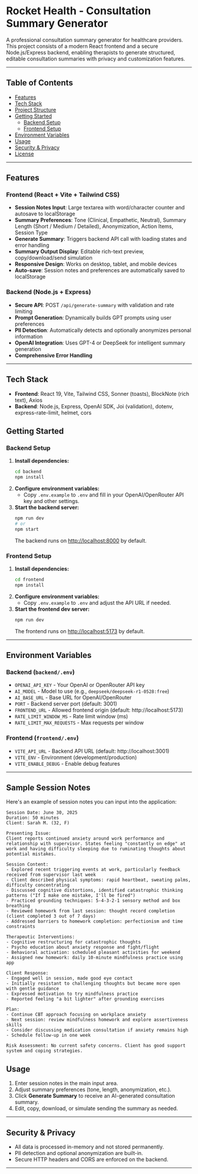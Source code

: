 # Rocket Health - Consultation Summary Generator

A professional consultation summary generator for healthcare providers. This project consists of a modern React frontend and a secure Node.js/Express backend, enabling therapists to generate structured, editable consultation summaries with privacy and customization features.

---

## Table of Contents
- [Features](#features)
- [Tech Stack](#tech-stack)
- [Project Structure](#project-structure)
- [Getting Started](#getting-started)
  - [Backend Setup](#backend-setup)
  - [Frontend Setup](#frontend-setup)
- [Environment Variables](#environment-variables)
- [Usage](#usage)
- [Security & Privacy](#security--privacy)
- [License](#license)

---

## Features

### Frontend (React + Vite + Tailwind CSS)
- **Session Notes Input**: Large textarea with word/character counter and autosave to localStorage
- **Summary Preferences**: Tone (Clinical, Empathetic, Neutral), Summary Length (Short / Medium / Detailed), Anonymization, Action Items, Session Type
- **Generate Summary**: Triggers backend API call with loading states and error handling
- **Summary Output Display**: Editable rich-text preview, copy/download/send simulation
- **Responsive Design**: Works on desktop, tablet, and mobile devices
- **Auto-save**: Session notes and preferences are automatically saved to localStorage

### Backend (Node.js + Express)
- **Secure API**: POST `/api/generate-summary` with validation and rate limiting
- **Prompt Generation**: Dynamically builds GPT prompts using user preferences
- **PII Detection**: Automatically detects and optionally anonymizes personal information
- **OpenAI Integration**: Uses GPT-4 or DeepSeek for intelligent summary generation
- **Comprehensive Error Handling**

---

## Tech Stack
- **Frontend**: React 19, Vite, Tailwind CSS, Sonner (toasts), BlockNote (rich text), Axios
- **Backend**: Node.js, Express, OpenAI SDK, Joi (validation), dotenv, express-rate-limit, helmet, cors

## Getting Started

### Backend Setup
1. **Install dependencies:**
   ```sh
   cd backend
   npm install
   ```
2. **Configure environment variables:**
   - Copy `.env.example` to `.env` and fill in your OpenAI/OpenRouter API key and other settings.
3. **Start the backend server:**
   ```sh
   npm run dev
   # or
   npm start
   ```
   The backend runs on [http://localhost:8000](http://localhost:8000) by default.

### Frontend Setup
1. **Install dependencies:**
   ```sh
   cd frontend
   npm install
   ```
2. **Configure environment variables:**
   - Copy `.env.example` to `.env` and adjust the API URL if needed.
3. **Start the frontend dev server:**
   ```sh
   npm run dev
   ```
   The frontend runs on [http://localhost:5173](http://localhost:5173) by default.

---

## Environment Variables

### Backend (`backend/.env`)
- `OPENAI_API_KEY` - Your OpenAI or OpenRouter API key
- `AI_MODEL` - Model to use (e.g., `deepseek/deepseek-r1-0528:free`)
- `AI_BASE_URL` - Base URL for OpenAI/OpenRouter
- `PORT` - Backend server port (default: 3001)
- `FRONTEND_URL` - Allowed frontend origin (default: http://localhost:5173)
- `RATE_LIMIT_WINDOW_MS` - Rate limit window (ms)
- `RATE_LIMIT_MAX_REQUESTS` - Max requests per window

### Frontend (`frontend/.env`)
- `VITE_API_URL` - Backend API URL (default: http://localhost:3001)
- `VITE_ENV` - Environment (development/production)
- `VITE_ENABLE_DEBUG` - Enable debug features

---

## Sample Session Notes

Here's an example of session notes you can input into the application:

```
Session Date: June 30, 2025
Duration: 50 minutes
Client: Sarah M. (32, F)

Presenting Issue:
Client reports continued anxiety around work performance and relationship with supervisor. States feeling "constantly on edge" at work and having difficulty sleeping due to ruminating thoughts about potential mistakes.

Session Content:
- Explored recent triggering events at work, particularly feedback received from supervisor last week
- Client described physical symptoms: rapid heartbeat, sweating palms, difficulty concentrating
- Discussed cognitive distortions, identified catastrophic thinking patterns ("If I make one mistake, I'll be fired")
- Practiced grounding techniques: 5-4-3-2-1 sensory method and box breathing
- Reviewed homework from last session: thought record completion (client completed 3 out of 7 days)
- Addressed barriers to homework completion: perfectionism and time constraints

Therapeutic Interventions:
- Cognitive restructuring for catastrophic thoughts
- Psycho education about anxiety response and fight/flight
- Behavioral activation: scheduled pleasant activities for weekend
- Assigned new homework: daily 10-minute mindfulness practice using app

Client Response:
- Engaged well in session, made good eye contact
- Initially resistant to challenging thoughts but became more open with gentle guidance
- Expressed motivation to try mindfulness practice
- Reported feeling "a bit lighter" after grounding exercises

Plan:
- Continue CBT approach focusing on workplace anxiety
- Next session: review mindfulness homework and explore assertiveness skills
- Consider discussing medication consultation if anxiety remains high
- Schedule follow-up in one week

Risk Assessment: No current safety concerns. Client has good support system and coping strategies.
```

## Usage
1. Enter session notes in the main input area.
2. Adjust summary preferences (tone, length, anonymization, etc.).
3. Click **Generate Summary** to receive an AI-generated consultation summary.
4. Edit, copy, download, or simulate sending the summary as needed.

---

## Security & Privacy
- All data is processed in-memory and not stored permanently.
- PII detection and optional anonymization are built-in.
- Secure HTTP headers and CORS are enforced on the backend.

---